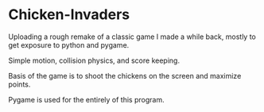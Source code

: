 # Chicken-Invaders
 Uploading a rough remake of a classic game I made a while back, mostly to get exposure to python and pygame.

 Simple motion, collision physics, and score keeping.

 Basis of the game is to shoot the chickens on the screen and maximize points.

 Pygame is used for the entirely of this program.